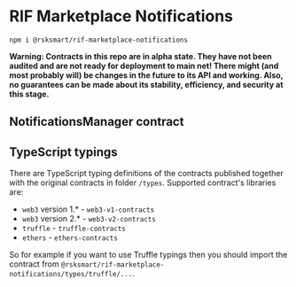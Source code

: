 # RIF Marketplace Notifications

```
npm i @rsksmart/rif-marketplace-notifications
```

**Warning: Contracts in this repo are in alpha state. They have not been audited and are not ready for deployment to main net!
  There might (and most probably will) be changes in the future to its API and working. Also, no guarantees can be made about its stability, efficiency, and security at this stage.**

## NotificationsManager contract

## TypeScript typings

There are TypeScript typing definitions of the contracts published together with the original contracts in folder `/types`.
Supported contract's libraries are:

* `web3` version 1.* - `web3-v1-contracts`
* `web3` version 2.* - `web3-v2-contracts`
* `truffle` - `truffle-contracts`
* `ethers` - `ethers-contracts`

So for example if you want to use Truffle typings then you should import the contract from `@rsksmart/rif-marketplace-notifications/types/truffle/...`.
